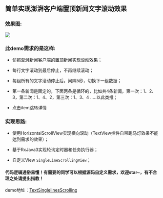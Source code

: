 ## 简单实现澎湃客户端置顶新闻文字滚动效果
### 效果图:
![](https://github.com/cying112115/TextSinglelinesScrolling/blob/main/images/Video_20230306_102737_970.gif)

### 此demo需求的是这样:
+ 仿照澎湃新闻客户端的置顶新闻实现滚动效果；

+ 每行文字滚动到最后停止，不再继续滚动；

+ 每组所有的文字滚动停止后，间隔5秒，切换下一组数据；

+ 第一条新闻是固定的，下面两条是循环的，比如共4条新闻，第一次：1、2、3，第二次：1、4、2，第三次：1、3、4 .....以此类推；

+ 点击item跳转详情

### 实现思路:
+ 使用HorizontalScrollView实现横向滚动（TextView控件自带跑马灯效果不能达到需求的效果）；

+ 基于RxJava3实现轮询定时器和任务执行器；

+ 自定义View `SingleLineScrollingView`；

#### 代码逻辑通俗易懂！有需要的同学可以根据源码自定义需求，欢迎star~，有不合理之处请提出指教！

demo地址：[TextSinglelinesScrolling](https://github.com/cying112115/TextSinglelinesScrolling/)
